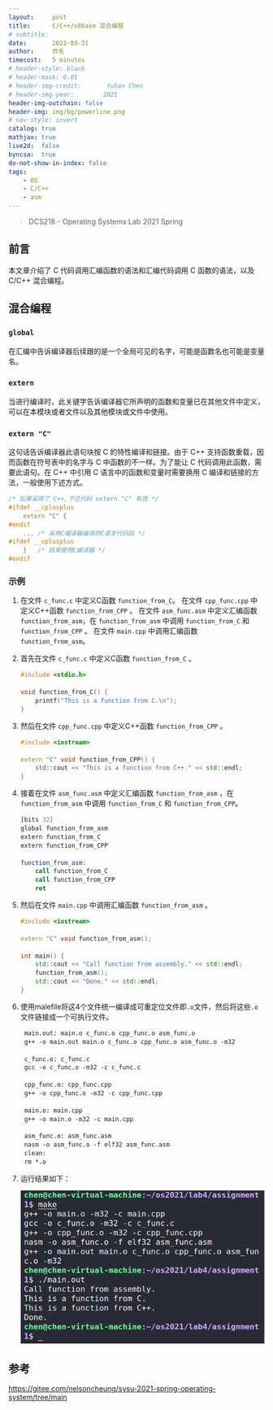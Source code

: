 ```yaml
---
layout:     post
title:      C/C++/x86asm 混合编程
# subtitle:    
date:       2021-03-31
author:     炸毛
timecost:   5 minutes
# header-style: black
# header-mask: 0.01
# header-img-credit:       Yuhan Chen
# header-img-year:        2021 
header-img-outchain: false
header-img: img/bg/powerline.png
# nav-style: invert
catalog: true
mathjax: true
live2d:  false
byncsa:  true
do-not-show-in-index: false
tags:
    - OS
    - C/C++
    - asm
---
```


> DCS218 - Operating Systems Lab 2021 Spring

## 前言

本文章介绍了 C 代码调用汇编函数的语法和汇编代码调用 C 函数的语法，以及 C/C++ 混合编程。

## 混合编程

### `global`

在汇编中告诉编译器后续跟的是一个全局可见的名字，可能是函数名也可能是变量名。

### `extern`

当进行编译时，此关键字告诉编译器它所声明的函数和变量已在其他文件中定义，可以在本模块或者文件以及其他模块或文件中使用。

### `extern "C"`

这句话告诉编译器此语句块按 C 的特性编译和链接。由于 C++ 支持函数重载，因而函数在符号表中的名字与 C 中函数的不一样。为了能让 C 代码调用此函数，需要此语句。在 C++ 中引用 C 语言中的函数和变量时需要换用 C 编译和链接的方法，一般使用下述方式。

```cpp
/* 如果采用了 C++,下述代码 extern "C" 有效 */
#ifdef __cplusplus
    extern "C" {
#endif
    ... /* 采用C编译器编译的C语言代码段 */
#ifdef __cplusplus          
    }   /* 结束使用C编译器 */
#endif
```

### 示例

1. 在文件 `c_func.c` 中定义C函数 `function_from_C`。
   在文件 `cpp_func.cpp` 中定义C++函数 `function_from_CPP` 。
   在文件 `asm_func.asm` 中定义汇编函数 `function_from_asm`，在 `function_from_asm` 中调用 `function_from_C` 和 `function_from_CPP` 。
   在文件 `main.cpp` 中调用汇编函数 `function_from_asm`。

2. 首先在文件 `c_func.c` 中定义C函数 `function_from_C` 。

   ```cpp
   #include <stdio.h>
   
   void function_from_C() {
       printf("This is a function from C.\n");
   }
   ```

3. 然后在文件 `cpp_func.cpp` 中定义C++函数 `function_from_CPP` 。

   ```cpp
   #include <iostream>
   
   extern "C" void function_from_CPP() {
       std::cout << "This is a function from C++." << std::endl;
   }
   ```

4. 接着在文件 `asm_func.asm` 中定义汇编函数 `function_from_asm` ，在 `function_from_asm` 中调用 `function_from_C` 和 `function_from_CPP`。

   ```asm
   [bits 32]
   global function_from_asm
   extern function_from_C
   extern function_from_CPP
   
   function_from_asm:
       call function_from_C
       call function_from_CPP
       ret
   ```

5. 然后在文件 `main.cpp` 中调用汇编函数 `function_from_asm` 。

   ```cpp
   #include <iostream>
   
   extern "C" void function_from_asm();
   
   int main() {
       std::cout << "Call function from assembly." << std::endl;
       function_from_asm();
       std::cout << "Done." << std::endl;
   }
   ```

6. 使用malefile将这4个文件统一编译成可重定位文件即`.o`文件，然后将这些`.o`文件链接成一个可执行文件。

   ```makefile
    main.out: main.o c_func.o cpp_func.o asm_func.o
    g++ -o main.out main.o c_func.o cpp_func.o asm_func.o -m32

    c_func.o: c_func.c
    gcc -o c_func.o -m32 -c c_func.c

    cpp_func.o: cpp_func.cpp
    g++ -o cpp_func.o -m32 -c cpp_func.cpp 

    main.o: main.cpp
    g++ -o main.o -m32 -c main.cpp

    asm_func.o: asm_func.asm
    nasm -o asm_func.o -f elf32 asm_func.asm
    clean:
    rm *.o
   ```

7. 运行结果如下：

   ![image-20210406154325213](/img/in-post/os/lab4/image-20210406154325213.png)

## 参考

<https://gitee.com/nelsoncheung/sysu-2021-spring-operating-system/tree/main>
